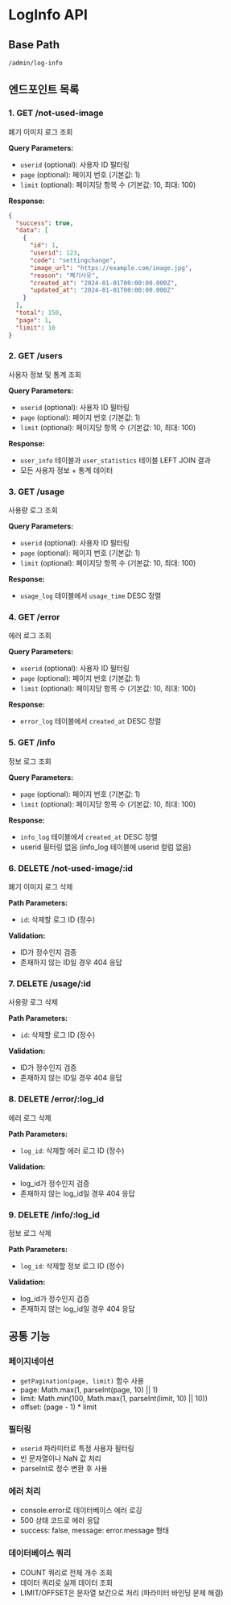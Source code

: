# LogInfo API

## Base Path
`/admin/log-info`

## 엔드포인트 목록

### 1. GET /not-used-image
폐기 이미지 로그 조회

**Query Parameters:**
- `userid` (optional): 사용자 ID 필터링
- `page` (optional): 페이지 번호 (기본값: 1)
- `limit` (optional): 페이지당 항목 수 (기본값: 10, 최대: 100)

**Response:**
```json
{
  "success": true,
  "data": [
    {
      "id": 1,
      "userid": 123,
      "code": "settingchange",
      "image_url": "https://example.com/image.jpg",
      "reason": "폐기사유",
      "created_at": "2024-01-01T00:00:00.000Z",
      "updated_at": "2024-01-01T00:00:00.000Z"
    }
  ],
  "total": 150,
  "page": 1,
  "limit": 10
}
```

### 2. GET /users
사용자 정보 및 통계 조회

**Query Parameters:**
- `userid` (optional): 사용자 ID 필터링
- `page` (optional): 페이지 번호 (기본값: 1)
- `limit` (optional): 페이지당 항목 수 (기본값: 10, 최대: 100)

**Response:**
- `user_info` 테이블과 `user_statistics` 테이블 LEFT JOIN 결과
- 모든 사용자 정보 + 통계 데이터

### 3. GET /usage
사용량 로그 조회

**Query Parameters:**
- `userid` (optional): 사용자 ID 필터링
- `page` (optional): 페이지 번호 (기본값: 1)
- `limit` (optional): 페이지당 항목 수 (기본값: 10, 최대: 100)

**Response:**
- `usage_log` 테이블에서 `usage_time` DESC 정렬

### 4. GET /error
에러 로그 조회

**Query Parameters:**
- `userid` (optional): 사용자 ID 필터링
- `page` (optional): 페이지 번호 (기본값: 1)
- `limit` (optional): 페이지당 항목 수 (기본값: 10, 최대: 100)

**Response:**
- `error_log` 테이블에서 `created_at` DESC 정렬

### 5. GET /info
정보 로그 조회

**Query Parameters:**
- `page` (optional): 페이지 번호 (기본값: 1)
- `limit` (optional): 페이지당 항목 수 (기본값: 10, 최대: 100)

**Response:**
- `info_log` 테이블에서 `created_at` DESC 정렬
- userid 필터링 없음 (info_log 테이블에 userid 컬럼 없음)

### 6. DELETE /not-used-image/:id
폐기 이미지 로그 삭제

**Path Parameters:**
- `id`: 삭제할 로그 ID (정수)

**Validation:**
- ID가 정수인지 검증
- 존재하지 않는 ID일 경우 404 응답

### 7. DELETE /usage/:id
사용량 로그 삭제

**Path Parameters:**
- `id`: 삭제할 로그 ID (정수)

**Validation:**
- ID가 정수인지 검증
- 존재하지 않는 ID일 경우 404 응답

### 8. DELETE /error/:log_id
에러 로그 삭제

**Path Parameters:**
- `log_id`: 삭제할 에러 로그 ID (정수)

**Validation:**
- log_id가 정수인지 검증
- 존재하지 않는 log_id일 경우 404 응답

### 9. DELETE /info/:log_id
정보 로그 삭제

**Path Parameters:**
- `log_id`: 삭제할 정보 로그 ID (정수)

**Validation:**
- log_id가 정수인지 검증
- 존재하지 않는 log_id일 경우 404 응답

## 공통 기능

### 페이지네이션
- `getPagination(page, limit)` 함수 사용
- page: Math.max(1, parseInt(page, 10) || 1)
- limit: Math.min(100, Math.max(1, parseInt(limit, 10) || 10))
- offset: (page - 1) * limit

### 필터링
- `userid` 파라미터로 특정 사용자 필터링
- 빈 문자열이나 NaN 값 처리
- parseInt로 정수 변환 후 사용

### 에러 처리
- console.error로 데이터베이스 에러 로깅
- 500 상태 코드로 에러 응답
- success: false, message: error.message 형태

### 데이터베이스 쿼리
- COUNT 쿼리로 전체 개수 조회
- 데이터 쿼리로 실제 데이터 조회
- LIMIT/OFFSET은 문자열 보간으로 처리 (파라미터 바인딩 문제 해결)
